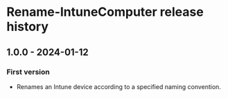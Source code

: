 # Rename-IntuneComputer release history

## 1.0.0 - 2024-01-12

### First version

* Renames an Intune device according to a specified naming convention.
